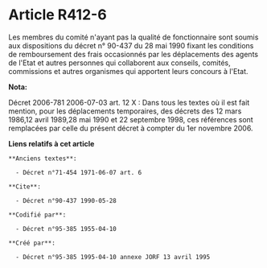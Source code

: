 # Article R412-6

Les membres du comité n'ayant pas la qualité de fonctionnaire sont soumis aux dispositions du décret n° 90-437 du 28 mai 1990
fixant les conditions de remboursement des frais occasionnés par les déplacements des agents de l'Etat et autres personnes
qui collaborent aux conseils, comités, commissions et autres organismes qui apportent leurs concours à l'Etat.

**Nota:**

Décret 2006-781 2006-07-03 art. 12 X : Dans tous les textes où il est fait mention, pour les déplacements temporaires, des
décrets des 12 mars 1986,12 avril 1989,28 mai 1990 et 22 septembre 1998, ces références sont remplacées par celle du présent
décret à compter du 1er novembre 2006.

**Liens relatifs à cet article**

	**Anciens textes**:

	  - Décret n°71-454 1971-06-07 art. 6

	**Cite**:

	  - Décret n°90-437 1990-05-28

	**Codifié par**:

	  - Décret n°95-385 1955-04-10

	**Créé par**:

	  - Décret n°95-385 1995-04-10 annexe JORF 13 avril 1995
